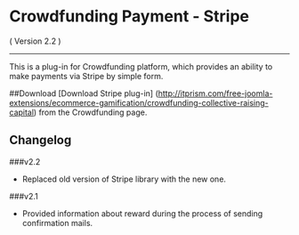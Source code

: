 Crowdfunding Payment - Stripe
==========================
( Version 2.2 )
- - -

This is a plug-in for Crowdfunding platform, which provides an ability to make payments via Stripe by simple form.

##Download
[Download Stripe plug-in] (http://itprism.com/free-joomla-extensions/ecommerce-gamification/crowdfunding-collective-raising-capital) from the Crowdfunding page.

Changelog
---------

###v2.2
* Replaced old version of Stripe library with the new one.

###v2.1
* Provided information about reward during the process of sending confirmation mails.